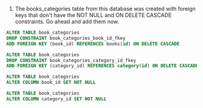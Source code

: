 1. The books_categories table from this database was created with foreign keys that don't have the NOT NULL and ON DELETE CASCADE constraints. Go ahead and add them now.

```sql
ALTER TABLE book_categories
DROP CONSTRAINT book_categories_book_id_fkey
ADD FOREIGN KEY (book_id) REFERENCES books(id) ON DELETE CASCADE

ALTER TABLE book_categories
DROP CONSTRAINT book_categories_category_id_fkey
ADD FOREIGN KEY (category_id) REFERENCES category(id) ON DELETE CASCADE

ALTER TABLE book_categories
ALTER COLUMN book_id SET NOT NULL

ALTER TABLE book_categories
ALTER COLUMN category_id SET NOT NULL

```